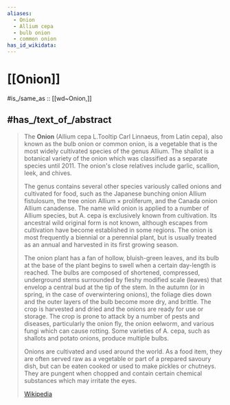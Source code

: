 ```yaml
---
aliases:
  - Onion
  - Allium cepa 
  - bulb onion 
  - common onion
has_id_wikidata:
---
```


# [[Onion]] 

#is_/same_as :: [[wd~Onion,]]

## #has_/text_of_/abstract 

> The **Onion** (Allium cepa L.Tooltip Carl Linnaeus, from Latin cepa), 
> also known as the bulb onion or common onion, 
> is a vegetable that is the most widely cultivated species of the genus Allium. 
> The shallot is a botanical variety of the onion which was classified as a separate species until 2011. 
> The onion's close relatives include garlic, scallion, leek, and chives.
>
> The genus contains several other species variously called onions and cultivated for food, 
> such as the Japanese bunching onion Allium fistulosum, the tree onion Allium × proliferum, and the Canada onion Allium canadense. The name wild onion is applied to a number of Allium species, but A. cepa is exclusively known from cultivation. Its ancestral wild original form is not known, although escapes from cultivation have become established in some regions. The onion is most frequently a biennial or a perennial plant, but is usually treated as an annual and harvested in its first growing season.
>
> The onion plant has a fan of hollow, bluish-green leaves, and its bulb at the base of the plant begins to swell when a certain day-length is reached. The bulbs are composed of shortened, compressed, underground stems surrounded by fleshy modified scale (leaves) that envelop a central bud at the tip of the stem. In the autumn (or in spring, in the case of overwintering onions), the foliage dies down and the outer layers of the bulb become more dry, and brittle. The crop is harvested and dried and the onions are ready for use or storage. The crop is prone to attack by a number of pests and diseases, particularly the onion fly, the onion eelworm, and various fungi which can cause rotting. Some varieties of A. cepa, such as shallots and potato onions, produce multiple bulbs.
>
> Onions are cultivated and used around the world. As a food item, they are often served raw as a vegetable or part of a prepared savoury dish, but can be eaten cooked or used to make pickles or chutneys. They are pungent when chopped and contain certain chemical substances which may irritate the eyes.
>
> [Wikipedia](https://en.wikipedia.org/wiki/Onion) 

